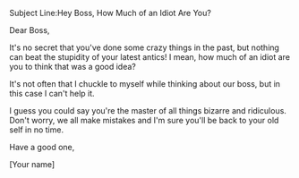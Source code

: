 Subject Line:Hey Boss, How Much of an Idiot Are You?

Dear Boss,

It's no secret that you've done some crazy things in the past, but nothing can beat the stupidity of your latest antics! I mean, how much of 
an idiot are you to think that was a good idea?

It's not often that I chuckle to myself while thinking about our boss, but in this case I can't help it.

I guess you could say you're the master of all things bizarre and ridiculous. Don't worry, we all make mistakes and I'm sure you'll be back to your old self in no time.

Have a good one,

[Your name]
